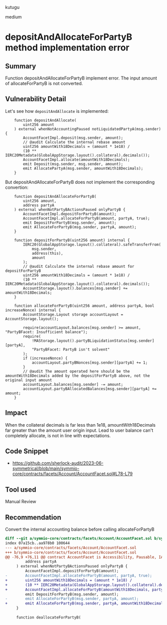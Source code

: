 kutugu

medium

# depositAndAllocateForPartyB method implementation error

## Summary

Function depositAndAllocateForPartyB implement error. The input amount of allocateForPartyB is not converted.

## Vulnerability Detail

Let's see how `depositAndAllocate` is implemented:
```solidity
    function depositAndAllocate(
        uint256 amount
    ) external whenNotAccountingPaused notLiquidatedPartyA(msg.sender) {
        AccountFacetImpl.deposit(msg.sender, amount);
        // @audit Calculate the internal rebase amount
        uint256 amountWith18Decimals = (amount * 1e18) /
        (10 ** IERC20Metadata(GlobalAppStorage.layout().collateral).decimals());
        AccountFacetImpl.allocate(amountWith18Decimals);
        emit Deposit(msg.sender, msg.sender, amount);
        emit AllocatePartyA(msg.sender, amountWith18Decimals);
    }
```

But depositAndAllocateForPartyB does not implement the corresponding convertion:
```solidity
    function depositAndAllocateForPartyB(
        uint256 amount,
        address partyA
    ) external whenNotPartyBActionsPaused onlyPartyB {
        AccountFacetImpl.depositForPartyB(amount);
        AccountFacetImpl.allocateForPartyB(amount, partyA, true);
        emit DepositForPartyB(msg.sender, amount);
        emit AllocateForPartyB(msg.sender, partyA, amount);
    }

    function depositForPartyB(uint256 amount) internal {
        IERC20(GlobalAppStorage.layout().collateral).safeTransferFrom(
            msg.sender,
            address(this),
            amount
        );
        // @audit Calculate the internal rebase amount for depositForPartyB
        uint256 amountWith18Decimals = (amount * 1e18) /
        (10 ** IERC20Metadata(GlobalAppStorage.layout().collateral).decimals());
        AccountStorage.layout().balances[msg.sender] += amountWith18Decimals;
    }

    function allocateForPartyB(uint256 amount, address partyA, bool increaseNonce) internal {
        AccountStorage.Layout storage accountLayout = AccountStorage.layout();

        require(accountLayout.balances[msg.sender] >= amount, "PartyBFacet: Insufficient balance");
        require(
            !MAStorage.layout().partyBLiquidationStatus[msg.sender][partyA],
            "PartyBFacet: PartyB isn't solvent"
        );
        if (increaseNonce) {
            accountLayout.partyBNonces[msg.sender][partyA] += 1;
        }
        // @audit The amount operated here should be the amountWith18Decimals added by the depositForPartyB above, not the original input amount
        accountLayout.balances[msg.sender] -= amount;
        accountLayout.partyBAllocatedBalances[msg.sender][partyA] += amount;
    }
```

## Impact

When the collateral decimals is far less than 1e18, amountWith18Decimals far greater than the amount user origin input. 
Lead to user balance can't completely allocate, is not in line with expectations.  

## Code Snippet

- https://github.com/sherlock-audit/2023-06-symmetrical/blob/main/symmio-core/contracts/facets/Account/AccountFacet.sol#L78-L79

## Tool used

Manual Review

## Recommendation

Convert the internal accounting balance before calling allocateForPartyB
```diff
diff --git a/symmio-core/contracts/facets/Account/AccountFacet.sol b/symmio-core/contracts/facets/Account/AccountFacet.sol
index 07a15cb..aa978b0 100644
--- a/symmio-core/contracts/facets/Account/AccountFacet.sol
+++ b/symmio-core/contracts/facets/Account/AccountFacet.sol
@@ -76,9 +76,11 @@ contract AccountFacet is Accessibility, Pausable, IAccountEvents {
         address partyA
     ) external whenNotPartyBActionsPaused onlyPartyB {
         AccountFacetImpl.depositForPartyB(amount);
-        AccountFacetImpl.allocateForPartyB(amount, partyA, true);
+        uint256 amountWith18Decimals = (amount * 1e18) /
+        (10 ** IERC20Metadata(GlobalAppStorage.layout().collateral).decimals());
+        AccountFacetImpl.allocateForPartyB(amountWith18Decimals, partyA, true);
         emit DepositForPartyB(msg.sender, amount);
-        emit AllocateForPartyB(msg.sender, partyA, amount);
+        emit AllocateForPartyB(msg.sender, partyA, amountWith18Decimals);
     }
 
     function deallocateForPartyB(
```
